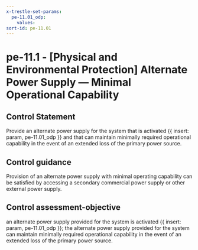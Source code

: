 ```yaml
---
x-trestle-set-params:
  pe-11.01_odp:
    values:
sort-id: pe-11.01
---
```


# pe-11.1 - \[Physical and Environmental Protection\] Alternate Power Supply — Minimal Operational Capability

## Control Statement

Provide an alternate power supply for the system that is activated {{ insert: param, pe-11.01_odp }} and that can maintain minimally required operational capability in the event of an extended loss of the primary power source.

## Control guidance

Provision of an alternate power supply with minimal operating capability can be satisfied by accessing a secondary commercial power supply or other external power supply.

## Control assessment-objective

an alternate power supply provided for the system is activated {{ insert: param, pe-11.01_odp }};
the alternate power supply provided for the system can maintain minimally required operational capability in the event of an extended loss of the primary power source.
